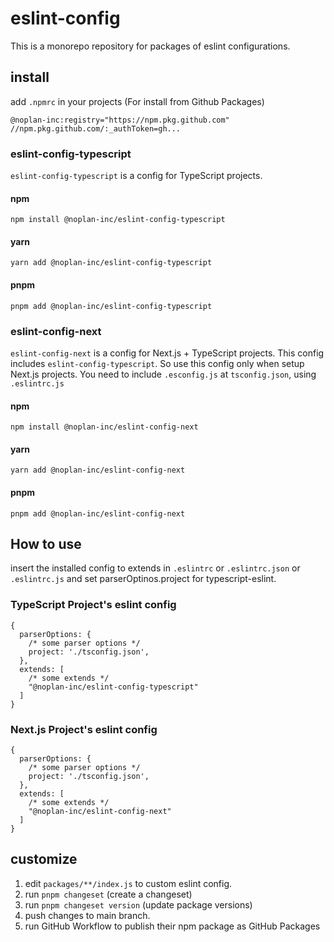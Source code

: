 # eslint-config
This is a monorepo repository for packages of eslint configurations.

## install

add `.npmrc` in your projects (For install from Github Packages)
```
@noplan-inc:registry="https://npm.pkg.github.com"
//npm.pkg.github.com/:_authToken=gh...
```

### eslint-config-typescript

`eslint-config-typescript` is a config for TypeScript projects.

#### npm
``` 
npm install @noplan-inc/eslint-config-typescript
```

#### yarn
```
yarn add @noplan-inc/eslint-config-typescript
```

#### pnpm
```
pnpm add @noplan-inc/eslint-config-typescript
```

### eslint-config-next

`eslint-config-next` is a config for Next.js + TypeScript projects. This config includes `eslint-config-typescript`. So use this config only when setup Next.js projects. You need to include `.esconfig.js` at `tsconfig.json`, using `.eslintrc.js`

#### npm
``` 
npm install @noplan-inc/eslint-config-next
```

#### yarn
```
yarn add @noplan-inc/eslint-config-next
```

#### pnpm
```
pnpm add @noplan-inc/eslint-config-next
```

## How to use

insert the installed config to extends in `.eslintrc` or `.eslintrc.json` or `.eslintrc.js` and set parserOptinos.project for typescript-eslint.

### TypeScript Project's eslint config
```
{
  parserOptions: {
    /* some parser options */
    project: './tsconfig.json',
  },
  extends: [
    /* some extends */
    "@noplan-inc/eslint-config-typescript"
  ]
}

```

### Next.js Project's eslint config
```
{
  parserOptions: {
    /* some parser options */
    project: './tsconfig.json',
  },
  extends: [
    /* some extends */
    "@noplan-inc/eslint-config-next"
  ]
}

```

## customize

1. edit `packages/**/index.js` to custom eslint config. 
2. run `pnpm changeset` (create a changeset)
3. run `pnpm changeset version` (update package versions)
4. push changes to main branch.
5. run GitHub Workflow to publish their npm package as GitHub Packages
